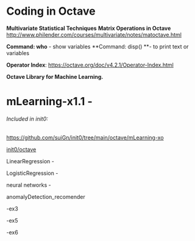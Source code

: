 # Coding in Octave

<!--SuiGn-->

**Multivariate Statistical Techniques**
**Matrix Operations in Octave**
http://www.philender.com/courses/multivariate/notes/matoctave.html

**Command: who**  - show variables
**Command: disp() **- to print text or variables

**Operator Index**:
https://octave.org/doc/v4.2.1/Operator-Index.html





**Octave Library for Machine Learning.**

# mLearning-x1.1 -

###### Included in init0:

https://github.com/suiGn/init0/tree/main/octave/mLearning-xo

[init0/octave](init0/octave)

LinearRegression - 

LogisticRegression - 

neural networks - 

anomalyDetection_recomender

-ex3

-ex5

-ex6











